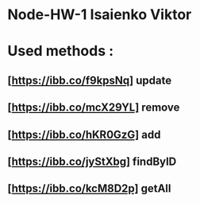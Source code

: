 # Node-HW-1 Isaienko Viktor

# Used methods : 

## [https://ibb.co/f9kpsNq] update

## [https://ibb.co/mcX29YL] remove

## [https://ibb.co/hKR0GzG] add

## [https://ibb.co/jyStXbg] findByID

## [https://ibb.co/kcM8D2p] getAll



